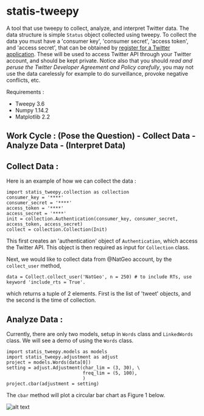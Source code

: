 # statis-tweepy
A tool that use tweepy to collect, analyze, and interpret Twitter data. The data structure is simple `Status` object collected using tweepy. To collect the data you must have a 'consumer key', 'consumer secret', 'access token', and 'access secret', that can be obtained by [register for a Twitter application](http://apps.twitter.com/). These will be used to access Twitter API through your Twitter account, and should be kept private. Notice also that you should *read and peruse the Twitter Developer Agreement and Policy carefully*, you may not use the data carelessly for example to do surveillance, provoke negative conflicts, etc.

Requirements :
- Tweepy 3.6
- Numpy 1.14.2
- Matplotlib 2.2 

## Work Cycle : (Pose the Question) - Collect Data - Analyze Data - (Interpret Data)

## Collect Data :

Here is an example of how we can collect the data : 

```
import statis_tweepy.collection as collection
consumer_key = '****'
consumer_secret = '****'
access_token = '****'
access_secret = '****'
init = collection.Authentication(consumer_key, consumer_secret, access_token, access_secret) 
collect = collection.Collection(Init)
```
This first creates an 'authentication' object of `Authentication`, which access the Twitter API. This object is then required as input for `Collection` class. 

Next, we would like to collect data from @NatGeo account, by the `collect_user` method,

`data = Collect.collect_user('NatGeo', n = 250) # to include RTs, use keyword 'include_rts = True'.`

which returns a tuple of 2 elements. First is the list of 'tweet' objects, and the second is the time of collection.

## Analyze Data :

Currently, there are only two models, setup in `Words` class and `LinkedWords` class. We will see a demo of using the `Words` class.

```
import statis_tweepy.models as models
import statis_tweepy.adjustment as adjust
project = models.Words(data[0])
setting = adjust.Adjustment(char_lim = (3, 30), \
                            freq_lim = (5, 100),
                            )
project.cbar(adjustment = setting)
```

The `cbar` method will plot a circular bar chart as Figure 1 below.

![alt text](https://raw.githubusercontent.com/anbarief/statis-tweepy/master/README_fig1.png)
